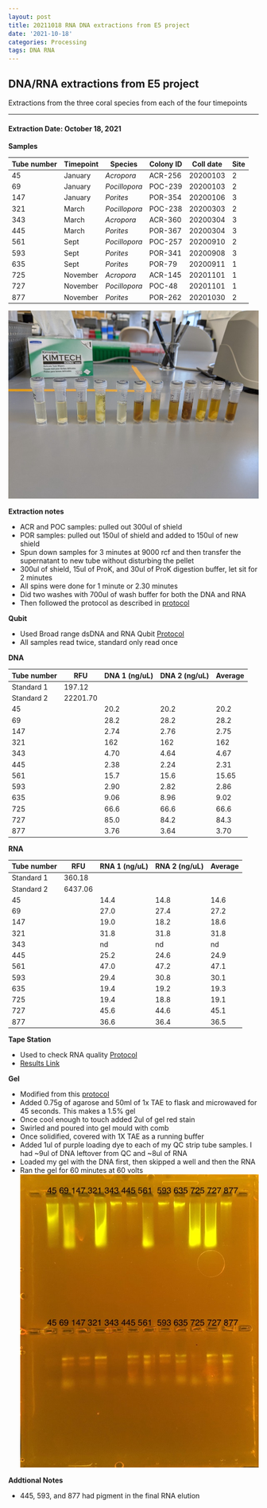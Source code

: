 ```yaml
---
layout: post
title: 20211018 RNA DNA extractions from E5 project
date: '2021-10-18'
categories: Processing
tags: DNA RNA
---
```


## DNA/RNA extractions from E5 project

Extractions from the three coral species from each of the four timepoints

---

#### Extraction Date: October 18, 2021 
**Samples**

| Tube number 	| Timepoint	   	| Species	    | Colony ID 	| Coll date		| Site       	|
|-------------	|------------	|-------------	|-------------	|-------------	|-------------	|
| 45		 	| January	 	| *Acropora*	| ACR-256      	| 20200103   	| 2				|
| 69			| January	 	| *Pocillopora*	| POC-239	    | 20200103		| 2				|
| 147		 	| January	  	| *Porites*		| POR-354    	| 20200106  	| 3				|
| 321		 	| March		 	| *Pocillopora*	| POC-238    	| 20200303   	| 2				|
| 343			| March 		| *Acropora*	| ACR-360	    | 20200304		| 3				|
| 445		 	| March	  		| *Porites*		| POR-367    	| 20200304  	| 3				|
| 561		 	| Sept		 	| *Pocillopora*	| POC-257     	| 20200910   	| 2				|
| 593			| Sept	 		| *Porites*		| POR-341	    | 20200908		| 3				|
| 635		 	| Sept		  	| *Porites*		| POR-79     	| 20200911  	| 1				|
| 725		 	| November	 	| *Acropora*	| ACR-145	   	| 20201101   	| 1				|
| 727			| November	 	| *Pocillopora*	| POC-48	    | 20201101		| 1				|
| 877		 	| November	  	| *Porites*		| POR-262    	| 20201030  	| 2				|


![20211018_samples.jpg](https://github.com/Kterpis/Putnam_Lab_Notebook/blob/master/images/samples/20211018_samples.jpg?raw=true)


**Extraction notes**
 - ACR and POC samples: pulled out 300ul of shield
 - POR samples: pulled out 150ul of shield and added to 150ul of new shield 
 - Spun down samples for 3 minutes at 9000 rcf and then transfer the supernatant to new tube without disturbing the pellet
 - 300ul of shield, 15ul of ProK, and 30ul of ProK digestion buffer, let sit for 2 minutes
 - All spins were done for 1 minute or 2.30 minutes
 - Did two washes with 700ul of wash buffer for both the DNA and RNA
 - Then followed the protocol as described in [protocol](https://github.com/emmastrand/EmmaStrand_Notebook/blob/master/_posts/2019-05-31-Zymo-Duet-RNA-DNA-Extraction-Protocol.md)


**Qubit**
 - Used Broad range dsDNA and RNA Qubit [Protocol](https://meschedl.github.io/MESPutnam_Open_Lab_Notebook/Qubit-Protocol/)
 - All samples read twice, standard only read once
 
**DNA**

| Tube number 	| RFU		   	| DNA 1 (ng/uL) | DNA 2 (ng/uL) | Average     	|
|-------------	|------------	|-------------	|-------------	|-------------	|
| Standard 1  	| 197.12	 	| 		      	| 		      	|	         	|
| Standard 2 	| 22201.70	 	| 		    	| 		    	| 	        	|
| 45		 	|		     	| 20.2	     	| 20.2	     	| 20.2        	|
| 69		 	| 			   	| 28.2  	    | 28.2        	| 28.2			|
| 147		  	|		     	| 2.74 	      	| 2.76        	| 2.75       	|
| 321		 	| 			   	| 162        	| 162        	| 162      		|
| 343		  	|		     	| 4.70      	| 4.64         	| 4.67        	|
| 445		 	| 			   	| 2.38      	| 2.24	      	| 2.31       	|
| 561		  	|		     	| 15.7       	| 15.6        	| 15.65       	|
| 593		 	| 			   	| 2.90       	| 2.82         	| 2.86      	|
| 635		  	|		     	| 9.06  	    | 8.96         	| 9.02        	|
| 725		 	| 			   	| 66.6        	| 66.6        	| 66.6        	|
| 727		  	|		     	| 85.0      	| 84.2      	| 84.3       	|
| 877		 	| 			   	| 3.76       	| 3.64         	| 3.70       	|


**RNA**


| Tube number 	| RFU		   	| RNA 1 (ng/uL) | RNA 2 (ng/uL) | Average     	|
|-------------	|------------	|-------------	|-------------	|-------------	|
| Standard 1  	| 360.18	 	| 		      	| 		      	|	         	|
| Standard 2 	| 6437.06	 	| 		    	| 		    	| 	        	|
| 45		 	|		     	| 14.4	     	| 14.8	     	| 14.6        	|
| 69		 	| 			   	| 27.0  	    | 27.4        	| 27.2			|
| 147		  	|		     	| 19.0 	      	| 18.2        	| 18.6       	|
| 321		 	| 			   	| 31.8        	| 31.8        	| 31.8      	|
| 343		  	|		     	| nd	      	| nd         	| nd        	|
| 445		 	| 			   	| 25.2      	| 24.6	      	| 24.9       	|
| 561		  	|		     	| 47.0       	| 47.2        	| 47.1       	|
| 593		 	| 			   	| 29.4       	| 30.8         	| 30.1      	|
| 635		  	|		     	| 19.4  	    | 19.2         	| 19.3        	|
| 725		 	| 			   	| 19.4        	| 18.8        	| 19.1        	|
| 727		  	|		     	| 45.6      	| 44.6      	| 45.1       	|
| 877		 	| 			   	| 36.6       	| 36.4         	| 36.5       	|


**Tape Station**
 - Used to check RNA quality <a href="https://meschedl.github.io/MESPutnam_Open_Lab_Notebook/RNA-TapeStation-Protocol/" target="_blank">Protocol</a>  
 - [Results Link](https://github.com/Kterpis/Putnam_Lab_Notebook/blob/ab4a9eeccfdb3501a0f5d8c671e1740113a7fc32/images/tape_station/2021-10-18%20-%2014.01.57.pdf)

**Gel**
 - Modified from this [protocol](https://meschedl.github.io/MESPutnam_Open_Lab_Notebook/Gel-Protocol/)
 - Added 0.75g of agarose and 50ml of 1x TAE to flask and microwaved for 45 seconds. This makes a 1.5% gel
 - Once cool enough to touch added 2ul of gel red stain
 - Swirled and poured into gel mould with comb
 - Once solidified, covered with 1X TAE as a running buffer
 - Added 1ul of purple loading dye to each of my QC strip tube samples. I had ~9ul of DNA leftover from QC and ~8ul of RNA
 - Loaded my gel with the DNA first, then skipped a well and then the RNA
 - Ran the gel for 60 minutes at 60 volts
 ![2021018_gel.jpg](https://github.com/Kterpis/Putnam_Lab_Notebook/blob/master/images/gels/20211018_gel.jpg?raw=true)
 
 **Addtional Notes**
  - 445, 593, and 877 had pigment in the final RNA elution

